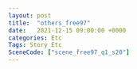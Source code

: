 ```yaml
---
layout: post
title:  "others_free97"
date:   2021-12-15 09:00:00 +0000
categories: Etc
Tags: Story Etc
SceneCode: ["scene_free97_q1_s20"]
---
```

